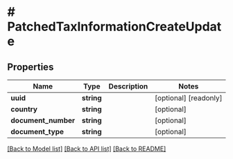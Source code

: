 # # PatchedTaxInformationCreateUpdate

## Properties

Name | Type | Description | Notes
------------ | ------------- | ------------- | -------------
**uuid** | **string** |  | [optional] [readonly]
**country** | **string** |  | [optional]
**document_number** | **string** |  | [optional]
**document_type** | **string** |  | [optional]

[[Back to Model list]](../../README.md#models) [[Back to API list]](../../README.md#endpoints) [[Back to README]](../../README.md)
